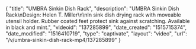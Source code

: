 {
    "title": "UMBRA Sinkin Dish Rack",
    "description": "UMBRA Sinkin Dish Rack\nDesign: Helen T. Miller\n\nIn sink dish drying rack with moveable utensil holder. Rubber coated feet protect sink against scratching. Available in black and mint.",
    "videoid": "137285899",
    "date_created": "1515715374",
    "date_modified": "1516410719",
    "type": "captivate",
    "layout": "video",
    "url": "\/v\/umbra-sinkin-dish-rack-mp4\/137285899"
}